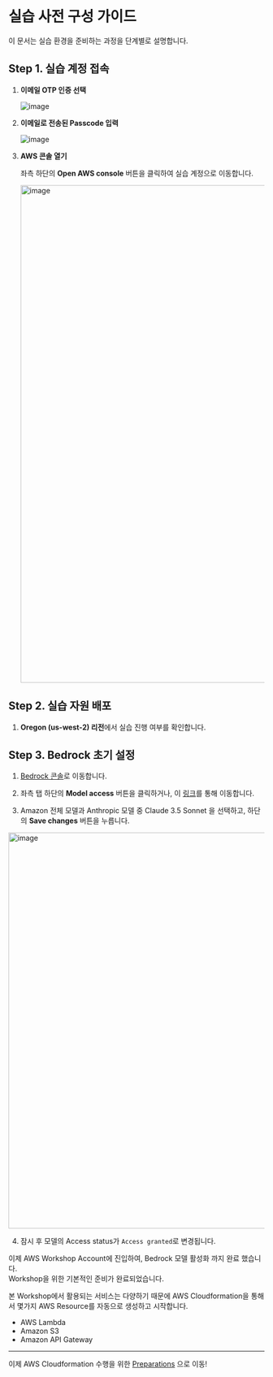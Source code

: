 # 실습 사전 구성 가이드

이 문서는 실습 환경을 준비하는 과정을 단계별로 설명합니다.


## Step 1. 실습 계정 접속

1. **이메일 OTP 인증 선택**

   ![image](https://github.com/user-attachments/assets/8bdaf9d8-18a8-4f35-9db8-c71b86b7014c)


3. **이메일로 전송된 Passcode 입력**

   ![image](https://github.com/user-attachments/assets/94f045f2-173b-44c3-ac70-e9372d19b8de)

5. **AWS 콘솔 열기**

   좌측 하단의 **Open AWS console** 버튼을 클릭하여 실습 계정으로 이동합니다.

   <img width="980" alt="image" src="https://github.com/user-attachments/assets/8ad565eb-df82-46a8-8ea1-0a69e60670ef" />

## Step 2. 실습 자원 배포

1. **Oregon (us-west-2) 리전**에서 실습 진행 여부를 확인합니다.

## Step 3. Bedrock 초기 설정

1. [Bedrock 콘솔](https://us-west-2.console.aws.amazon.com/bedrock/home?region=us-west-2#/)로 이동합니다.

2. 좌측 탭 하단의 **Model access** 버튼을 클릭하거나, 이 [링크](https://us-west-2.console.aws.amazon.com/bedrock/home?region=us-west-2#/modelaccess)를 통해 이동합니다.

3. Amazon 전체 모델과 Anthropic 모델 중 Claude 3.5 Sonnet 을 선택하고, 하단의 **Save changes** 버튼을 누릅니다.
 <img width="780" alt="image" src="https://github.com/user-attachments/assets/72c6b276-5201-4dde-b313-b84cff0a0eb9" />

4. 잠시 후 모델의 Access status가 `Access granted`로 변경됩니다.

이제 AWS Workshop Account에 진입하여, Bedrock 모델 활성화 까지 완료 했습니다.<br>
Workshop을 위한 기본적인 준비가 완료되었습니다.<br>

본 Workshop에서 활용되는 서비스는 다양하기 때문에 AWS Cloudformation을 통해서 몇가지 AWS Resource를 자동으로 생성하고 시작합니다.<br>
- AWS Lambda
- Amazon S3
- Amazon API Gateway

---

이제 AWS Cloudformation 수행을 위한 [Preparations](cloudformation/README.md) 으로 이동!
